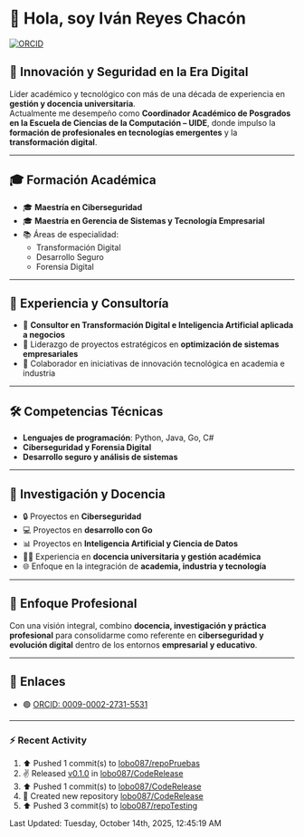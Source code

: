 # 👋 Hola, soy Iván Reyes Chacón

[![ORCID](https://img.shields.io/badge/ORCID-0009--0002--2731--5531-green?logo=orcid)](https://orcid.org/0009-0002-2731-5531)

## 🚀 Innovación y Seguridad en la Era Digital

Líder académico y tecnológico con más de una década de experiencia en **gestión y docencia universitaria**.  
Actualmente me desempeño como **Coordinador Académico de Posgrados en la Escuela de Ciencias de la Computación – UIDE**, donde impulso la **formación de profesionales en tecnologías emergentes** y la **transformación digital**.

---

## 🎓 Formación Académica

- 🎓 **Maestría en Ciberseguridad**
- 🎓 **Maestría en Gerencia de Sistemas y Tecnología Empresarial**  
- 📚 Áreas de especialidad:
  - Transformación Digital  
  - Desarrollo Seguro  
  - Forensia Digital  

---

## 💼 Experiencia y Consultoría

- 🧩 **Consultor en Transformación Digital e Inteligencia Artificial aplicada a negocios**
- 🚀 Liderazgo de proyectos estratégicos en **optimización de sistemas empresariales**  
- 🤝 Colaborador en iniciativas de innovación tecnológica en academia e industria  

---

## 🛠️ Competencias Técnicas

- **Lenguajes de programación**: Python, Java, Go, C#
- **Ciberseguridad y Forensia Digital**  
- **Desarrollo seguro y análisis de sistemas**  

---

## 🔬 Investigación y Docencia

- 🔒 Proyectos en **Ciberseguridad**  
- 💻 Proyectos en **desarrollo con Go**
- 📊 Proyectos en **Inteligencia Artificial y Ciencia de Datos**
- 👨‍🏫 Experiencia en **docencia universitaria y gestión académica**  
- 🌐 Enfoque en la integración de **academia, industria y tecnología**  

---

## 🌟 Enfoque Profesional

Con una visión integral, combino **docencia, investigación y práctica profesional** para consolidarme como referente en **ciberseguridad y evolución digital** dentro de los entornos **empresarial y educativo**.

---

## 🔗 Enlaces

- 🟢 [ORCID: 0009-0002-2731-5531](https://orcid.org/0009-0002-2731-5531)

---

### ⚡ Recent Activity
<!--RECENT_ACTIVITY:start-->
1. ⬆️ Pushed 1 commit(s) to [lobo087/repoPruebas](https://github.com/lobo087/repoPruebas)<br>
2. ✌️ Released [v0.1.0](https://github.com/lobo087/CodeRelease/releases/tag/v0.1.0) in [lobo087/CodeRelease](https://github.com/lobo087/CodeRelease)<br>
3. ⬆️ Pushed 1 commit(s) to [lobo087/CodeRelease](https://github.com/lobo087/CodeRelease)<br>
4. 📔 Created new repository [lobo087/CodeRelease](https://github.com/lobo087/CodeRelease)<br>
5. ⬆️ Pushed 3 commit(s) to [lobo087/repoTesting](https://github.com/lobo087/repoTesting)<br>
<!--RECENT_ACTIVITY:end-->
<!--RECENT_ACTIVITY:last_update-->
Last Updated: Tuesday, October 14th, 2025, 12:45:19 AM
<!--RECENT_ACTIVITY:last_update_end-->
